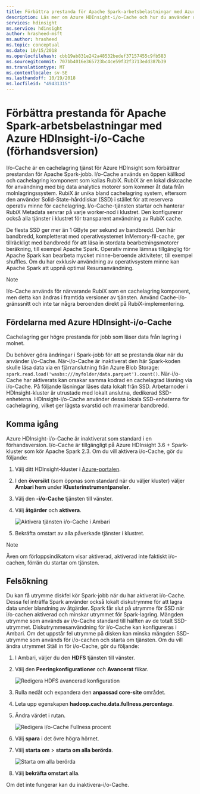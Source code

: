 ```yaml
---
title: Förbättra prestanda för Apache Spark-arbetsbelastningar med Azure HDInsight-i/o-Cache (förhandsversion)
description: Läs mer om Azure HDInsight-i/o-Cache och hur du använder den för att förbättra prestanda för Apache Spark.
services: hdinsight
ms.service: hdinsight
author: hrasheed-msft
ms.author: hrasheed
ms.topic: conceptual
ms.date: 10/15/2018
ms.openlocfilehash: cbb19ab831e242a48532bedef37157455c9fb583
ms.sourcegitcommit: 707bb4016e365723bc4ce59f32f3713edd387b39
ms.translationtype: MT
ms.contentlocale: sv-SE
ms.lasthandoff: 10/19/2018
ms.locfileid: "49431315"
---
```

# <a name="improve-performance-of-apache-spark-workloads-using-azure-hdinsight-io-cache-preview"></a>Förbättra prestanda för Apache Spark-arbetsbelastningar med Azure HDInsight-i/o-Cache (förhandsversion)

I/o-Cache är en cachelagring tjänst för Azure HDInsight som förbättrar prestandan för Apache Spark-jobb. I/o-Cache används en öppen källkod och cachelagring komponent som kallas RubiX. RubiX är en lokal diskcache för användning med big data analytics motorer som kommer åt data från molnlagringssystem. RubiX är unika bland cachelagring system, eftersom den använder Solid-State-hårddiskar (SSD) i stället för att reservera operativ minne för cachelagring. I/o-Cache-tjänsten startar och hanterar RubiX Metadata servrar på varje worker-nod i klustret. Den konfigurerar också alla tjänster i klustret för transparent användning av RubiX cache.

De flesta SSD ger mer än 1 GByte per sekund av bandbredd. Den här bandbredd, kompletterat med operativsystemet InMemory-fil-cache, ger tillräckligt med bandbredd för att läsa in stordata bearbetningsmotorer beräkning, till exempel Apache Spark. Operativ minne lämnas tillgänglig för Apache Spark kan bearbeta mycket minne-beroende aktiviteter, till exempel shuffles. Om du har exklusiv användning av operativsystem minne kan Apache Spark att uppnå optimal Resursanvändning.  

>[!Note]
>I/o-Cache används för närvarande RubiX som en cachelagring komponent, men detta kan ändras i framtida versioner av tjänsten. Använd Cache-i/o-gränssnitt och inte tar några beroenden direkt på RubiX-implementering.

## <a name="benefits-of-azure-hdinsight-io-cache"></a>Fördelarna med Azure HDInsight-i/o-Cache

Cachelagring ger högre prestanda för jobb som läser data från lagring i molnet.

Du behöver göra ändringar i Spark-jobb för att se prestanda ökar när du använder i/o-Cache. När-i/o-Cache är inaktiverat den här Spark-koden skulle läsa data via en fjärranslutning från Azure Blob Storage: `spark.read.load('wasbs:///myfolder/data.parquet').count()`. När-i/o-Cache har aktiverats kan orsakar samma kodrad en cachelagrad läsning via i/o-Cache. På följande läsningar läses data lokalt från SSD. Arbetarnoder i HDInsight-kluster är utrustade med lokalt anslutna, dedikerad SSD-enheterna. HDInsight-i/o-Cache använder dessa lokala SSD-enheterna för cachelagring, vilket ger lägsta svarstid och maximerar bandbredd.

## <a name="getting-started"></a>Komma igång

Azure HDInsight-i/o-Cache är inaktiverat som standard i en förhandsversion. I/o-Cache är tillgängligt på Azure HDInsight 3.6 + Spark-kluster som kör Apache Spark 2.3.  Om du vill aktivera i/o-Cache, gör du följande:

1. Välj ditt HDInsight-kluster i [Azure-portalen](https://portal.azure.com).

1. I den **översikt** (som öppnas som standard när du väljer kluster) väljer **Ambari hem** under **Klusterinstrumentpaneler**.

1. Välj den **-i/o-Cache** tjänsten till vänster.

1. Välj **åtgärder** och **aktivera**.

    ![Aktivera tjänsten i/o-Cache i Ambari](./media/apache-spark-improve-performance-iocache/ambariui-enable-iocache.png "att aktivera tjänsten i/o-Cache i Ambari")

1. Bekräfta omstart av alla påverkade tjänster i klustret.

>[!NOTE] 
> Även om förloppsindikatorn visar aktiverad, aktiverad inte faktiskt i/o-cachen, förrän du startar om tjänsten.

## <a name="troubleshooting"></a>Felsökning
  
Du kan få utrymme diskfel kör Spark-jobb när du har aktiverat i/o-Cache. Dessa fel inträffa Spark använder också lokalt diskutrymme för att lagra data under blandning av åtgärder. Spark får slut på utrymme för SSD när i/o-cachen aktiverad och minskar utrymmet för Spark-lagring. Mängden utrymme som används av i/o-Cache standard till hälften av de totalt SSD-utrymmet. Diskutrymmesanvändning för i/o-Cache kan konfigureras i Ambari. Om det uppstår fel utrymme på disken kan minska mängden SSD-utrymme som används för i/o-cachen och starta om tjänsten. Om du vill ändra utrymmet Ställ in för i/o-Cache, gör du följande:

1. I Ambari, väljer du den **HDFS** tjänsten till vänster.

1. Välj den **Peeringkonfigurationer** och **Avancerat** flikar.

    ![Redigera HDFS avancerad konfiguration](./media/apache-spark-improve-performance-iocache/ambariui-hdfs-service-configs-advanced.png "redigera HDFS avancerad konfiguration")

1. Rulla nedåt och expandera den **anpassad core-site** området.

1. Leta upp egenskapen **hadoop.cache.data.fullness.percentage**.

1. Ändra värdet i rutan.

    ![Redigera i/o-Cache Fullness procent](./media/apache-spark-improve-performance-iocache/ambariui-cache-data-fullness-percentage-property.png "redigera IO Cache Fullness-procent")

1. Välj **spara** i det övre högra hörnet.

1. Välj **starta om** > **starta om alla berörda**.

    ![Starta om alla berörda](./media/apache-spark-improve-performance-iocache/ambariui-restart-all-affected.png "starta om alla berörda")

1. Välj **bekräfta omstart alla**.

Om det inte fungerar kan du inaktivera-i/o-Cache.